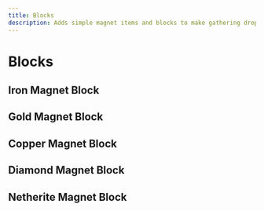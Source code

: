 ```yaml
---
title: Blocks
description: Adds simple magnet items and blocks to make gathering dropped items easier. Upgrade your magnet to make it reach further out. Use the magnet blocks to gather items from your mob farm instead of using tons of hoppers!
---
```


# Blocks

## Iron Magnet Block

<ShapedRecipe
a1="magnet:iron_magnet" b1="magnet:iron_magnet" c1=""
a2="magnet:iron_magnet" b2="magnet:iron_magnet" c2=""
a3="" b3="" c3=""
output="magnet:iron_magnet_block"/>

## Gold Magnet Block

<ShapedRecipe
a1="magnet:gold_magnet" b1="magnet:gold_magnet" c1=""
a2="magnet:gold_magnet" b2="magnet:gold_magnet" c2=""
a3="" b3="" c3=""
output="magnet:gold_magnet_block"/>

## Copper Magnet Block

<ShapedRecipe
a1="magnet:copper_magnet" b1="magnet:copper_magnet" c1=""
a2="magnet:copper_magnet" b2="magnet:copper_magnet" c2=""
a3="" b3="" c3=""
output="magnet:copper_magnet_block"/>

## Diamond Magnet Block

<ShapedRecipe
a1="magnet:diamond_magnet" b1="magnet:diamond_magnet" c1=""
a2="magnet:diamond_magnet" b2="magnet:diamond_magnet" c2=""
a3="" b3="" c3=""
output="magnet:diamond_magnet_block"/>

## Netherite Magnet Block

<ShapedRecipe
a1="magnet:netherite_magnet" b1="magnet:netherite_magnet" c1=""
a2="magnet:netherite_magnet" b2="magnet:netherite_magnet" c2=""
a3="" b3="" c3=""
output="magnet:netherite_magnet_block"/>
